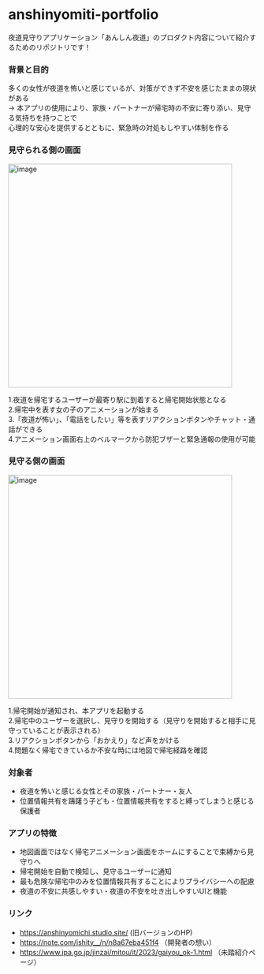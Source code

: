 # anshinyomiti-portfolio
夜道見守りアプリケーション「あんしん夜道」のプロダクト内容について紹介するためのリポジトリです！

### 背景と目的
多くの女性が夜道を怖いと感じているが、対策ができず不安を感じたままの現状がある<br>
→ 本アプリの使用により、家族・パートナーが帰宅時の不安に寄り添い、見守る気持ちを持つことで<br>心理的な安心を提供するとともに、緊急時の対処もしやすい体制を作る

### 見守られる側の画面
<img width="454" alt="image" src="https://github.com/keita080315/anshinyomiti-portfolio/assets/72794374/dcab1026-c32f-4ac4-b1a6-65751f8b66bc">

1.夜道を帰宅するユーザーが最寄り駅に到着すると帰宅開始状態となる <br>
2.帰宅中を表す女の子のアニメーションが始まる <br>
3.「夜道が怖い」、「電話をしたい」等を表すリアクションボタンやチャット・通話ができる <br>
4.アニメーション画面右上のベルマークから防犯ブザーと緊急通報の使用が可能 <br>

### 見守る側の画面
<img width="454" alt="image" src="https://github.com/keita080315/anshinyomiti-portfolio/assets/72794374/0890d839-05b1-4dca-8f96-442b2289709d">

1.帰宅開始が通知され、本アプリを起動する <br>
2.帰宅中のユーザーを選択し、見守りを開始する（見守りを開始すると相手に見守っていることが表示される） <br>
3.リアクションボタンから「おかえり」など声をかける <br> 
4.問題なく帰宅できているか不安な時には地図で帰宅経路を確認 <br>

### 対象者
- 夜道を怖いと感じる女性とその家族・パートナー・友人
- 位置情報共有を躊躇う子ども・位置情報共有をすると縛ってしまうと感じる保護者

### アプリの特徴
- 地図画面ではなく帰宅アニメーション画面をホームにすることで束縛から見守りへ
- 帰宅開始を自動で検知し、見守るユーザーに通知
- 最も危険な帰宅中のみを位置情報共有することによりプライバシーへの配慮
- 夜道の不安に共感しやすい・夜道の不安を吐き出しやすいUIと機能

### リンク
- https://anshinyomichi.studio.site/ (旧バージョンのHP)
- https://note.com/ishity__/n/n8a67eba451f4 （開発者の想い）
- https://www.ipa.go.jp/jinzai/mitou/it/2023/gaiyou_ok-1.html （未踏紹介ページ）

